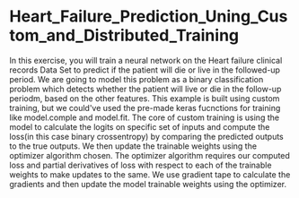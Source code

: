 # Heart_Failure_Prediction_Uning_Custom_and_Distributed_Training
In this exercise, you will train a neural network on the Heart failure clinical records Data Set to predict if the patient will die or live in the followed-up period.  We are going to model this problem as a binary classification problem which detects whether the patient will live or die in the follow-up periodm, based on the other features.  This example is built using custom training, but we could've used the pre-made keras fucnctions for training like model.comple and model.fit.  The core of custom training is using the model to calculate the logits on specific set of inputs and compute the loss(in this case binary crossentropy) by comparing the predicted outputs to the true outputs. We then update the trainable weights using the optimizer algorithm chosen. The optimizer algorithm requires our computed loss and partial derivatives of loss with respect to each of the trainable weights to make updates to the same.  We use gradient tape to calculate the gradients and then update the model trainable weights using the optimizer.
